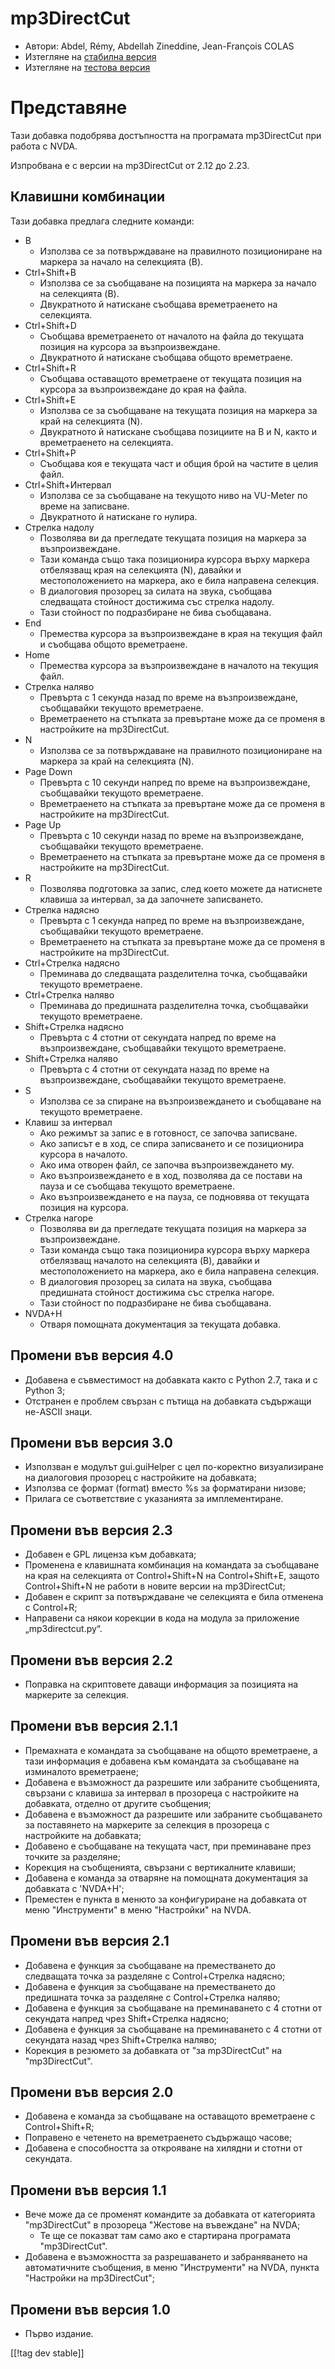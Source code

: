 # mp3DirectCut #

*	 Автори: Abdel, Rémy, Abdellah Zineddine, Jean-François COLAS
*	 Изтегляне на [стабилна версия][1]
*	 Изтегляне на [тестова версия][2]

# Представяне #

Тази добавка подобрява достъпността на програмата mp3DirectCut при работа с
NVDA.

Изпробвана е с версии на mp3DirectCut от 2.12 до 2.23.

## Клавишни комбинации ##

Тази добавка предлага следните команди:

*	B
	*	Използва се за потвърждаване на правилното позициониране на маркера за начало на селекцията (B).
*	Ctrl+Shift+B
	*	Използва се за съобщаване на позицията на маркера за начало на селекцията (B).
	*	Двукратното й натискане съобщава времетраенето на селекцията.
*	Ctrl+Shift+D
	*	Съобщава времетраенето от началото на файла до текущата позиция на курсора за възпроизвеждане.
	*	Двукратното й натискане съобщава общото времетраене.
*	Ctrl+Shift+R
	*	Съобщава оставащото времетраене от текущата позиция на курсора за възпроизвеждане до края на файла.
*	Ctrl+Shift+E
	*	Използва се за съобщаване на текущата позиция на маркера за край на селекцията (N).
	*	Двукратното й натискане съобщава позициите на B и N, както и времетраенето на селекцията.
*	Ctrl+Shift+P
	*	Съобщава коя е текущата част и общия брой на частите в целия файл.
*	Ctrl+Shift+Интервал
	*	Използва се за съобщаване на текущото ниво на VU-Meter по време на записване.
	*	Двукратното й натискане го нулира.
*	Стрелка надолу
	*	Позволява ви да прегледате текущата позиция на маркера за възпроизвеждане.
	*	Тази команда също така позиционира курсора върху маркера отбелязващ края на селекцията (N), давайки и местоположението на маркера, ако е била направена селекция.
	*	В диалоговия прозорец за силата на звука, съобщава следващата стойност достижима със стрелка надолу.
	*	Тази стойност по подразбиране не бива съобщавана.
*	End
	*	Премества курсора за възпроизвеждане в края на текущия файл и съобщава общото времетраене.
*	Home
	*	Премества курсора за възпроизвеждане в началото на текущия файл.
*	Стрелка наляво
	*	Превърта с 1 секунда назад по време на възпроизвеждане, съобщавайки текущото времетраене.
	*	Времетраенето на стъпката за превъртане може да се променя в настройките на mp3DirectCut.
*	N
	*	Използва се за потвърждаване на правилното позициониране на маркера за край на селекцията (N).
*	Page Down
	*	Превърта с 10 секунди напред по време на възпроизвеждане, съобщавайки текущото времетраене.
	*	Времетраенето на стъпката за превъртане може да се променя в настройките на mp3DirectCut.
*	Page Up
	*	Превърта с 10 секунди назад по време на възпроизвеждане, съобщавайки текущото времетраене.
	*	Времетраенето на стъпката за превъртане може да се променя в настройките на mp3DirectCut.
*	R
	*	Позволява подготовка за запис, след което можете да натиснете клавиша за интервал, за да започнете записването.
*	Стрелка надясно
	*	Превърта с 1 секунда напред по време на възпроизвеждане, съобщавайки текущото времетраене.
	*	Времетраенето на стъпката за превъртане може да се променя в настройките на mp3DirectCut.
*	Ctrl+Стрелка надясно
	*	Преминава до следващата разделителна точка, съобщавайки текущото времетраене.
*	Ctrl+Стрелка наляво
	*	Преминава до предишната разделителна точка, съобщавайки текущото времетраене.
*	Shift+Стрелка надясно
	*	Превърта с 4 стотни от секундата напред по време на възпроизвеждане, съобщавайки текущото времетраене.
*	Shift+Стрелка наляво
	*	Превърта с 4 стотни от секундата назад по време на възпроизвеждане, съобщавайки текущото времетраене.
*	S
	*	Използва се за спиране на възпроизвеждането и съобщаване на текущото времетраене.
*	Клавиш за интервал
	*	Ако режимът за запис е в готовност, се започва записване.
	*	Ако записът е в ход, се спира записването и се позиционира курсора в началото.
	*	Ако има отворен файл, се започва възпроизвеждането му.
	*	Ако възпроизвеждането е в ход, позволява да се постави на пауза и се съобщава текущото времетраене.
	*	Ако възпроизвеждането е на пауза, се подновява от текущата позиция на курсора.
*	Стрелка нагоре
	*	Позволява ви да прегледате текущата позиция на маркера за възпроизвеждане.
	*	Тази команда също така позиционира курсора върху маркера отбелязващ началото на селекцията (B), давайки и местоположението на маркера, ако е била направена селекция.
	*	В диалоговия прозорец за силата на звука, съобщава предишната стойност достижима със стрелка нагоре.
	*	Тази стойност по подразбиране не бива съобщавана.
*	NVDA+H
	*	Отваря помощната документация за текущата добавка.

## Промени във версия 4.0 ##

*	 Добавена е съвместимост на добавката както с Python 2.7, така и с Python
   3;
*	 Отстранен е проблем свързан с пътища на добавката съдържащи не-ASCII
   знаци.

## Промени във версия 3.0 ##

*	 Използван е модулът gui.guiHelper с цел по-коректно визуализиране на
   диалоговия прозорец с настройките на добавката;
*	 Използва се формат (format) вместо %s за форматирани низове;
*	 Прилага се съответствие с указанията за имплементиране.

## Промени във версия 2.3 ##

*	 Добавен е GPL лиценза към добавката;
*	 Променена е клавишната комбинация на командата за съобщаване на края на
   селекцията от Control+Shift+N на Control+Shift+E, защото Control+Shift+N
   не работи в новите версии на mp3DirectCut;
*	 Добавен е скрипт за потвърждаване че селекцията е била отменена с
   Control+R;
*	 Направени са някои корекции в кода на модула за приложение
   „mp3directcut.py“.

## Промени във версия 2.2 ##

*	 Поправка на скриптовете даващи информация за позицията на маркерите за
   селекция.

## Промени във версия 2.1.1 ##

*	 Премахната е командата за съобщаване на общото времетраене, а тази
   информация е добавена към командата за съобщаване на изминалото
   времетраене;
*	 Добавена е възможност да разрешите или забраните съобщенията, свързани с
   клавиша за интервал в прозореца с настройките на добавката, отделно от
   другите съобщения;
*	 Добавена е възможност да разрешите или забраните съобщаването за
   поставянето на маркерите за селекция в прозореца с настройките на
   добавката;
*	 Добавено е съобщаване на текущата част, при преминаване през точките за
   разделяне;
*	 Корекция на съобщенията, свързани с вертикалните клавиши;
*	 Добавена е команда за отваряне на помощната документация за добавката с
   'NVDA+H';
*	 Преместен е пункта в менюто за конфигуриране на добавката от меню
   "Инструменти" в меню "Настройки" на NVDA.

## Промени във версия 2.1 ##

*	 Добавена е функция за съобщаване на преместването до следващата точка за
   разделяне с Control+Стрелка надясно;
*	 Добавена е функция за съобщаване на преместването до предишната точка за
   разделяне с Control+Стрелка наляво;
*	 Добавена е функция за съобщаване на преминаването с 4 стотни от секундата
   напред чрез Shift+Стрелка надясно;
*	 Добавена е функция за съобщаване на преминаването с 4 стотни от секундата
   назад чрез Shift+Стрелка наляво;
*	 Корекция в резюмето за добавката от "за mp3DirectCut" на "mp3DirectCut".

## Промени във версия 2.0 ##

*	 Добавена е команда за съобщаване на оставащото времетраене с
   Control+Shift+R;
*	 Поправено е четенето на времетраенето съдържащо часове;
*	 Добавена е способността за открояване на хилядни и стотни от секундата.

## Промени във версия 1.1 ##

*	Вече може да се променят командите за добавката от категорията "mp3DirectCut" в прозореца "Жестове на въвеждане" на NVDA;
	*	Те ще се показват там само ако е стартирана програмата "mp3DirectCut".
*	Добавена е възможността за разрешаването и забраняването на автоматичните съобщения, в меню "Инструменти" на NVDA, пункта "Настройки на mp3DirectCut";

## Промени във версия 1.0 ##

*	 Първо издание.

[[!tag dev stable]]

[1]: https://addons.nvda-project.org/files/get.php?file=mp3dc

[2]: https://addons.nvda-project.org/files/get.php?file=mp3dc-dev
